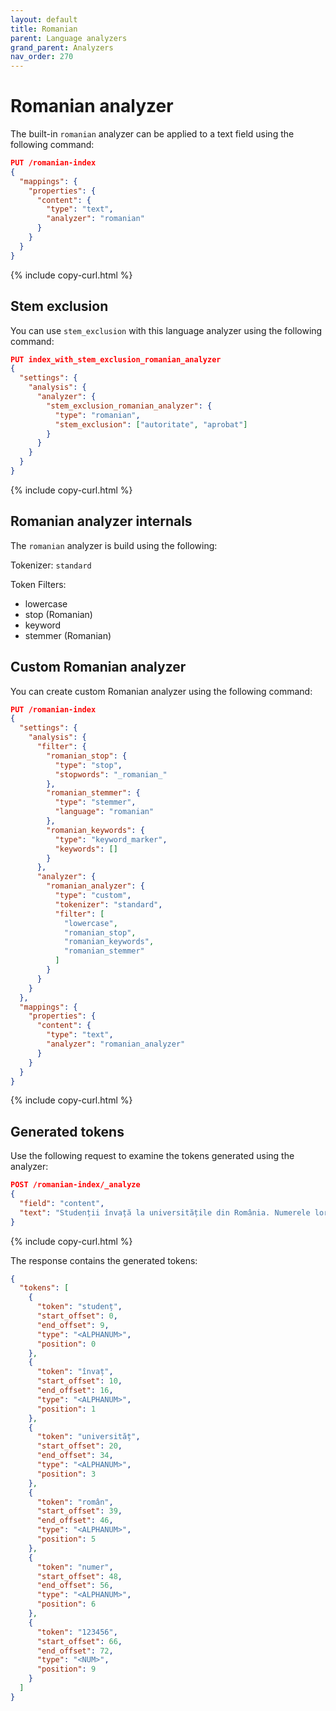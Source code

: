 ```yaml
---
layout: default
title: Romanian
parent: Language analyzers
grand_parent: Analyzers
nav_order: 270
---
```


# Romanian analyzer

The built-in `romanian` analyzer can be applied to a text field using the following command:

```json
PUT /romanian-index
{
  "mappings": {
    "properties": {
      "content": {
        "type": "text",
        "analyzer": "romanian"
      }
    }
  }
}
```
{% include copy-curl.html %}

## Stem exclusion

You can use `stem_exclusion` with this language analyzer using the following command:

```json
PUT index_with_stem_exclusion_romanian_analyzer
{
  "settings": {
    "analysis": {
      "analyzer": {
        "stem_exclusion_romanian_analyzer": {
          "type": "romanian",
          "stem_exclusion": ["autoritate", "aprobat"]
        }
      }
    }
  }
}
```
{% include copy-curl.html %}

## Romanian analyzer internals

The `romanian` analyzer is build using the following:

Tokenizer: `standard`

Token Filters:
- lowercase
- stop (Romanian)
- keyword
- stemmer (Romanian)

## Custom Romanian analyzer

You can create custom Romanian analyzer using the following command:

```json
PUT /romanian-index
{
  "settings": {
    "analysis": {
      "filter": {
        "romanian_stop": {
          "type": "stop",
          "stopwords": "_romanian_"
        },
        "romanian_stemmer": {
          "type": "stemmer",
          "language": "romanian"
        },
        "romanian_keywords": {
          "type": "keyword_marker",
          "keywords": []
        }
      },
      "analyzer": {
        "romanian_analyzer": {
          "type": "custom",
          "tokenizer": "standard",
          "filter": [
            "lowercase",
            "romanian_stop",
            "romanian_keywords",
            "romanian_stemmer"
          ]
        }
      }
    }
  },
  "mappings": {
    "properties": {
      "content": {
        "type": "text",
        "analyzer": "romanian_analyzer"
      }
    }
  }
}
```
{% include copy-curl.html %}

## Generated tokens

Use the following request to examine the tokens generated using the analyzer:

```json
POST /romanian-index/_analyze
{
  "field": "content",
  "text": "Studenții învață la universitățile din România. Numerele lor sunt 123456."
}
```
{% include copy-curl.html %}

The response contains the generated tokens:

```json
{
  "tokens": [
    {
      "token": "studenț",
      "start_offset": 0,
      "end_offset": 9,
      "type": "<ALPHANUM>",
      "position": 0
    },
    {
      "token": "învaț",
      "start_offset": 10,
      "end_offset": 16,
      "type": "<ALPHANUM>",
      "position": 1
    },
    {
      "token": "universităț",
      "start_offset": 20,
      "end_offset": 34,
      "type": "<ALPHANUM>",
      "position": 3
    },
    {
      "token": "român",
      "start_offset": 39,
      "end_offset": 46,
      "type": "<ALPHANUM>",
      "position": 5
    },
    {
      "token": "numer",
      "start_offset": 48,
      "end_offset": 56,
      "type": "<ALPHANUM>",
      "position": 6
    },
    {
      "token": "123456",
      "start_offset": 66,
      "end_offset": 72,
      "type": "<NUM>",
      "position": 9
    }
  ]
}
```